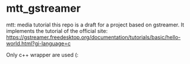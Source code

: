 # mtt_gstreamer
mtt: media tutorial 
this repo is a draft for a project based on gstreamer. It implements the tutorial of the official site:
https://gstreamer.freedesktop.org/documentation/tutorials/basic/hello-world.html?gi-language=c

Only c++ wrapper are used (: 
